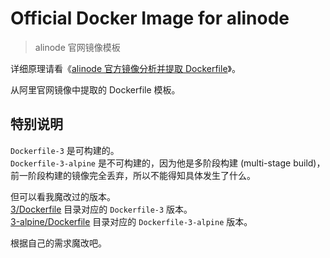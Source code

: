 # Official Docker Image for alinode

> alinode 官网镜像模板

详细原理请看《[alinode 官方镜像分析并提取 Dockerfile](http://www.52cik.com/2018/10/01/docker-alinode-dockerfile.html)》。

从阿里官网镜像中提取的 Dockerfile 模板。

## 特别说明

`Dockerfile-3` 是可构建的。  
`Dockerfile-3-alpine` 是不可构建的，因为他是多阶段构建 (multi-stage build)，前一阶段构建的镜像完全丢弃，所以不能得知具体发生了什么。

但可以看我魔改过的版本。  
[3/Dockerfile](https://github.com/toomeefed/docker-alinode/blob/master/3/jessie/Dockerfile) 目录对应的 `Dockerfile-3` 版本。  
[3-alpine/Dockerfile](https://github.com/toomeefed/docker-alinode/blob/master/3/alpine/Dockerfile) 目录对应的 `Dockerfile-3-alpine` 版本。

根据自己的需求魔改吧。
